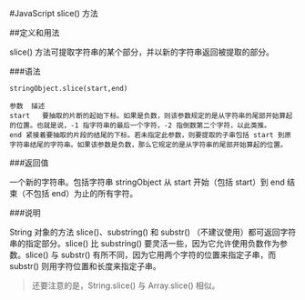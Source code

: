 #JavaScript slice() 方法

##定义和用法

slice() 方法可提取字符串的某个部分，并以新的字符串返回被提取的部分。

###语法
```
stringObject.slice(start,end)

参数	描述
start	要抽取的片断的起始下标。如果是负数，则该参数规定的是从字符串的尾部开始算起的位置。也就是说，-1 指字符串的最后一个字符，-2 指倒数第二个字符，以此类推。
end	紧接着要抽取的片段的结尾的下标。若未指定此参数，则要提取的子串包括 start 到原字符串结尾的字符串。如果该参数是负数，那么它规定的是从字符串的尾部开始算起的位置。
```

###返回值

一个新的字符串。包括字符串 stringObject 从 start 开始（包括 start）到 end 结束（不包括 end）为止的所有字符。


###说明

String 对象的方法 slice()、substring() 和 substr() （不建议使用）都可返回字符串的指定部分。slice() 比 substring() 要灵活一些，因为它允许使用负数作为参数。slice() 与 substr() 有所不同，因为它用两个字符的位置来指定子串，而 substr() 则用字符位置和长度来指定子串。

> 还要注意的是，String.slice() 与 Array.slice() 相似。
